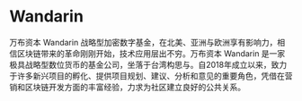# 

# Wandarin

万布资本 Wandarin 战略型加密数字基金，在北美、亚洲与欧洲享有影响力，相信区块链带来的革命刚刚开始，技术应用层出不穷。万布资本 Wandarin 是一家极具战略型数位货币的基金公司，坐落于台湾构思与。自2018年成立以来，致力于许多新兴项目的孵化、提供项目规划、建议、分析和意见的重要角色，凭借在营销和区块链开发方面的丰富经验，力求为社区建立良好的公共关系。


